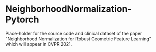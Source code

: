 # NeighborhoodNormalization-Pytorch

Place-holder for the source code and clinical dataset of the paper "Neighborhood Normalization for Robust Geometric Feature Learning" which will appear in CVPR 2021.
